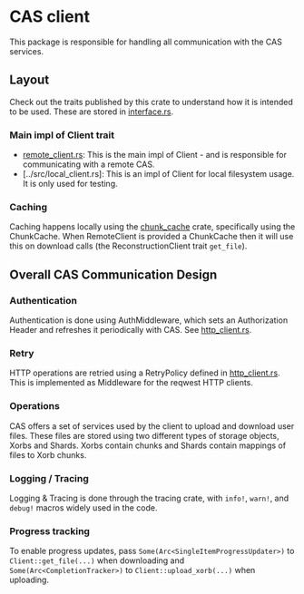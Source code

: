 # CAS client

This package is responsible for handling all communication with the CAS services.

## Layout

Check out the traits published by this crate to understand how it is intended to be used.
These are stored in [interface.rs](../src/interface.rs).

### Main impl of Client trait

- [remote_client.rs](../src/remote_client.rs): This is the main impl of Client - and is responsible for communicating with a remote CAS.
- [../src/local_client.rs]: This is an impl of Client for local filesystem usage. It is only used for testing.

### Caching

Caching happens locally using the [chunk_cache](../chunk_cache) crate, specifically using the ChunkCache.
When RemoteClient is provided a ChunkCache then it will use this on download calls (the ReconstructionClient trait `get_file`).

## Overall CAS Communication Design

### Authentication

Authentication is done using AuthMiddleware, which sets an Authorization Header and refreshes it periodically with CAS.
See [http_client.rs](../src/http_client.rs).

### Retry

HTTP operations are retried using a RetryPolicy defined in [http_client.rs](../src/http_client.rs).
This is implemented as Middleware for the reqwest HTTP clients.

### Operations

CAS offers a set of services used by the client to upload and download user files.
These files are stored using two different types of storage objects, Xorbs and Shards.
Xorbs contain chunks and Shards contain mappings of files to Xorb chunks.

### Logging / Tracing

Logging & Tracing is done through the tracing crate, with `info!`, `warn!`, and `debug!` macros widely used in the code.

### Progress tracking

To enable progress updates, pass `Some(Arc<SingleItemProgressUpdater>)` to `Client::get_file(...)` when downloading and `Some(Arc<CompletionTracker>)` to `Client::upload_xorb(...)` when uploading.
